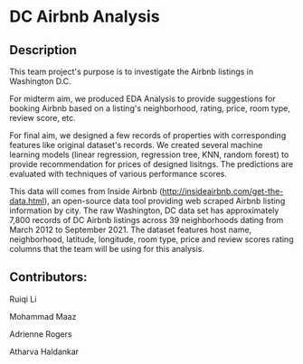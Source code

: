 # DC Airbnb Analysis

## Description

This team project's purpose is to investigate the Airbnb listings in Washington D.C. 

For midterm aim, we produced EDA Analysis to provide suggestions for booking Airbnb based on a listing's neighborhood, rating, price, room type, review score, etc. 

For final aim, we designed a few records of properties with corresponding features like original dataset's records. We created several machine learning models (linear regression, regression tree, KNN, random forest) to provide recommendation for prices of designed lisitngs. The predictions are evaluated with techniques of various performance scores.

This data will comes from Inside Airbnb (http://insideairbnb.com/get-the-data.html), an open-source data tool providing web scraped Airbnb listing information by city. The raw Washington, DC data set has approximately 7,800 records of DC Airbnb listings across 39 neighborhoods dating from March 2012 to September 2021. The dataset features host name, neighborhood, latitude, longitude, room type, price and review scores rating columns that the team will be using for this analysis.

## Contributors:

Ruiqi Li

Mohammad Maaz

Adrienne Rogers

Atharva Haldankar

